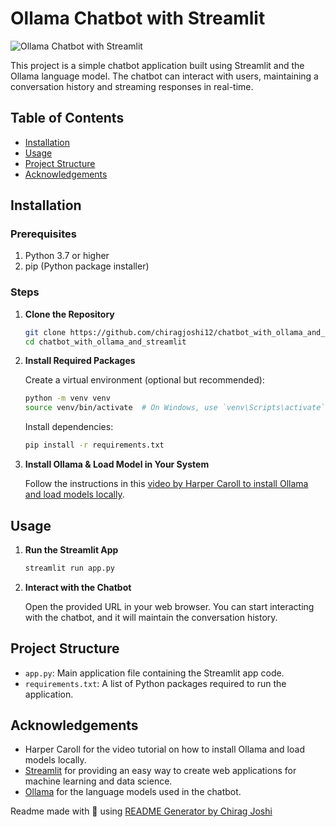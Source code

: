 # Ollama Chatbot with Streamlit

![Ollama Chatbot with Streamlit](https://raw.githubusercontent.com/chiragjoshi12/chatbot_with_ollama_and_streamlit/main/img/banner.png)

This project is a simple chatbot application built using Streamlit and the Ollama language model. The chatbot can interact with users, maintaining a conversation history and streaming responses in real-time.

## Table of Contents
- [Installation](#installation)
- [Usage](#usage)
- [Project Structure](#project-structure)
- [Acknowledgements](#acknowledgements)

## Installation

### Prerequisites

1. Python 3.7 or higher
2. pip (Python package installer)

### Steps

1. **Clone the Repository**

    ```sh
    git clone https://github.com/chiragjoshi12/chatbot_with_ollama_and_streamlit.git
    cd chatbot_with_ollama_and_streamlit
    ```

2. **Install Required Packages**

    Create a virtual environment (optional but recommended):

    ```sh
    python -m venv venv
    source venv/bin/activate  # On Windows, use `venv\Scripts\activate`
    ```

    Install dependencies:

    ```sh
    pip install -r requirements.txt
    ```

3. **Install Ollama & Load Model in Your System**

    Follow the instructions in this [video by Harper Caroll to install Ollama and load models locally](https://www.youtube.com/watch?v=dOm9YWSYbbg).

## Usage

1. **Run the Streamlit App**

    ```sh
    streamlit run app.py
    ```

2. **Interact with the Chatbot**

    Open the provided URL in your web browser. You can start interacting with the chatbot, and it will maintain the conversation history.

## Project Structure

- `app.py`: Main application file containing the Streamlit app code.
- `requirements.txt`: A list of Python packages required to run the application.

## Acknowledgements

- Harper Caroll for the video tutorial on how to install Ollama and load models locally.
- [Streamlit](https://streamlit.io/) for providing an easy way to create web applications for machine learning and data science.
- [Ollama](https://ollama.ai/) for the language models used in the chatbot.

Readme made with 💖 using [README Generator by Chirag Joshi](https://github.com/chiragjoshi12/readme-generator)